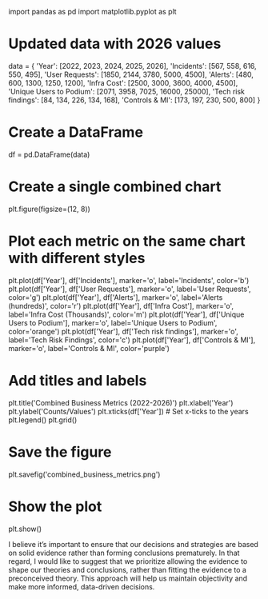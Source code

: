 import pandas as pd
import matplotlib.pyplot as plt

# Updated data with 2026 values
data = {
    'Year': [2022, 2023, 2024, 2025, 2026],
    'Incidents': [567, 558, 616, 550, 495],
    'User Requests': [1850, 2144, 3780, 5000, 4500],
    'Alerts': [480, 600, 1300, 1250, 1200],
    'Infra Cost': [2500, 3000, 3600, 4000, 4500],
    'Unique Users to Podium': [2071, 3958, 7025, 16000, 25000],
    'Tech risk findings': [84, 134, 226, 134, 168],
    'Controls & MI': [173, 197, 230, 500, 800]
}

# Create a DataFrame
df = pd.DataFrame(data)

# Create a single combined chart
plt.figure(figsize=(12, 8))

# Plot each metric on the same chart with different styles
plt.plot(df['Year'], df['Incidents'], marker='o', label='Incidents', color='b')
plt.plot(df['Year'], df['User Requests'], marker='o', label='User Requests', color='g')
plt.plot(df['Year'], df['Alerts'], marker='o', label='Alerts (hundreds)', color='r')
plt.plot(df['Year'], df['Infra Cost'], marker='o', label='Infra Cost (Thousands)', color='m')
plt.plot(df['Year'], df['Unique Users to Podium'], marker='o', label='Unique Users to Podium', color='orange')
plt.plot(df['Year'], df['Tech risk findings'], marker='o', label='Tech Risk Findings', color='c')
plt.plot(df['Year'], df['Controls & MI'], marker='o', label='Controls & MI', color='purple')

# Add titles and labels
plt.title('Combined Business Metrics (2022-2026)')
plt.xlabel('Year')
plt.ylabel('Counts/Values')
plt.xticks(df['Year'])  # Set x-ticks to the years
plt.legend()
plt.grid()

# Save the figure
plt.savefig('combined_business_metrics.png')

# Show the plot
plt.show()


I believe it’s important to ensure that our decisions and strategies are based on solid evidence rather than forming conclusions prematurely. In that regard, I would like to suggest that we prioritize allowing the evidence to shape our theories and conclusions, rather than fitting the evidence to a preconceived theory. This approach will help us maintain objectivity and make more informed, data-driven decisions.
